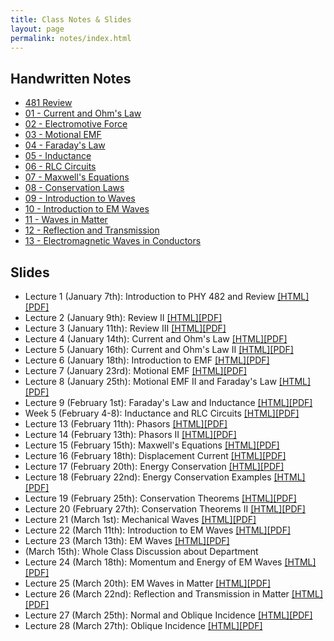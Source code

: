 ```yaml
---
title: Class Notes & Slides
layout: page
permalink: notes/index.html
---
```


## Handwritten Notes

* [481 Review](http://dannycaballero.info/phy481msu_f2018/notes/index.html)
* [01 - Current and Ohm's Law](./handwritten/01-Current_and_Ohms_Law.pdf)
* [02 - Electromotive Force](./handwritten/02-EMF.pdf)
* [03 - Motional EMF](./handwritten/03-Motional_EMF.pdf)
* [04 - Faraday's Law](./handwritten/04-Faradays_Law.pdf)
* [05 - Inductance](./handwritten/05-Inductance.pdf)
* [06 - RLC Circuits](./handwritten/06-RLC.pdf)
* [07 - Maxwell's Equations](./handwritten/07-Maxwell_Equations.pdf)
* [08 - Conservation Laws](./handwritten/08-Conservation_Laws.pdf)
* [09 - Introduction to Waves](./handwritten/09-Introduction_to_waves.pdf)
* [10 - Introduction to EM Waves](./handwritten/10-Electromagnetic_waves.pdf)
* [11 - Waves in Matter](./handwritten/11-EM_Waves_in_Matter.pdf)
* [12 - Reflection and Transmission](./handwritten/12-Reflection_and_Transmission.pdf)
* [13 - Electromagnetic Waves in Conductors](./handwritten/13-EM_Waves_in_Conductors.pdf)

## Slides

* Lecture 1 (January 7th): Introduction to PHY 482 and Review [[HTML]](./01-slides.html) [[PDF]](./01-slides.pdf)
* Lecture 2 (January 9th): Review II [[HTML]](./02-slides.html)[[PDF]](./02-slides.pdf)
* Lecture 3 (January 11th): Review III [[HTML]](./03-slides.html)[[PDF]](./03-slides.pdf)
* Lecture 4 (January 14th): Current and Ohm's Law [[HTML]](./04-slides.html)[[PDF]](./04-slides.pdf)
* Lecture 5 (January 16th): Current and Ohm's Law II [[HTML]](./05-slides.html)[[PDF]](./05-slides.pdf)
* Lecture 6 (January 18th): Introduction to EMF [[HTML]](./06-slides.html)[[PDF]](./06-slides.pdf)
* Lecture 7 (January 23rd): Motional EMF [[HTML]](./07-slides.html)[[PDF]](./07-slides.pdf)
* Lecture 8 (January 25th): Motional EMF II and Faraday's Law [[HTML]](./08-slides.html)[[PDF]](./08-slides.pdf)
* Lecture 9 (February 1st): Faraday's Law and Inductance [[HTML]](./09-slides.html)[[PDF]](./09-slides.pdf)
* Week 5 (February 4-8): Inductance and RLC Circuits [[HTML]](./10-slides.html)[[PDF]](./10-slides.pdf)
* Lecture 13 (February 11th): Phasors [[HTML]](./13-slides.html)[[PDF]](./13-slides.pdf)
* Lecture 14 (February 13th): Phasors II [[HTML]](./14-slides.html)[[PDF]](./14-slides.pdf)
* Lecture 15 (February 15th): Maxwell's Equations [[HTML]](./15-slides.html)[[PDF]](./15-slides.pdf)
* Lecture 16 (February 18th): Displacement Current [[HTML]](./16-slides.html)[[PDF]](./16-slides.pdf)
* Lecture 17 (February 20th): Energy Conservation [[HTML]](./17-slides.html)[[PDF]](./17-slides.pdf)
* Lecture 18 (February 22nd): Energy Conservation Examples [[HTML]](./18-slides.html)[[PDF]](./18-slides.pdf)
* Lecture 19 (February 25th): Conservation Theorems [[HTML]](./19-slides.html)[[PDF]](./19-slides.pdf)
* Lecture 20 (February 27th): Conservation Theorems II [[HTML]](./20-slides.html)[[PDF]](./20-slides.pdf)
* Lecture 21 (March 1st): Mechanical Waves [[HTML]](./21-slides.html)[[PDF]](./21-slides.pdf)
* Lecture 22 (March 11th): Introduction to EM Waves [[HTML]](./22-slides.html)[[PDF]](./22-slides.pdf)
* Lecture 23 (March 13th): EM Waves [[HTML]](./23-slides.html)[[PDF]](./23-slides.pdf)
* (March 15th): Whole Class Discussion about Department
* Lecture 24 (March 18th): Momentum and Energy of EM Waves [[HTML]](./24-slides.html)[[PDF]](./24-slides.pdf)
* Lecture 25 (March 20th): EM Waves in Matter [[HTML]](./25-slides.html)[[PDF]](./25-slides.pdf)
* Lecture 26 (March 22nd): Reflection and Transmission in Matter [[HTML]](./26-slides.html)[[PDF]](./26-slides.pdf)
* Lecture 27 (March 25th): Normal and Oblique Incidence [[HTML]](./27-slides.html)[[PDF]](./27-slides.pdf)
* Lecture 28 (March 27th): Oblique Incidence [[HTML]](./28-slides.html)[[PDF]](./28-slides.pdf)
